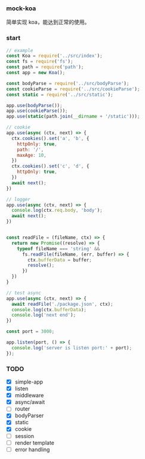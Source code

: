 ### mock-koa
简单实现 koa，能达到正常的使用。

### start

```js
// example
const Koa = require('../src/index');
const fs = require('fs');
const path = require('path');
const app = new Koa();

const bodyParse = require('../src/bodyParse');
const cookieParse = require('../src/cookieParse');
const static = require('../src/static');

app.use(bodyParse());
app.use(cookieParse());
app.use(static(path.join(__dirname + '/static')));

// cookie
app.use(async (ctx, next) => {
  ctx.cookies().set('a', 'b', {
    httpOnly: true,
    path: '/',
    maxAge: 10,
  })
  ctx.cookies().set('c', 'd', {
    httpOnly: true,
  })
  await next();
})

// logger
app.use(async (ctx, next) => {
  console.log(ctx.req.body, 'body');
  await next();
})


const readFile = (fileName, ctx) => {
  return new Promise((resolve) => {
    typeof fileName === 'string' &&
      fs.readFile(fileName, (err, buffer) => {
        ctx.bufferData = buffer;
        resolve();
      })
  })
}

// test async 
app.use(async (ctx, next) => {
  await readFile('./package.json', ctx);
  console.log(ctx.bufferData);
  console.log('next end');
})

const port = 3000;

app.listen(port, () => {
  console.log('server is listen port:' + port);
});
```

### TODO
- [x] simple-app
- [x] listen
- [x] middleware
- [x] async/await
- [ ] router
- [x] bodyParser
- [x] static
- [x] cookie
- [ ] session
- [ ] render template
- [ ] error handling